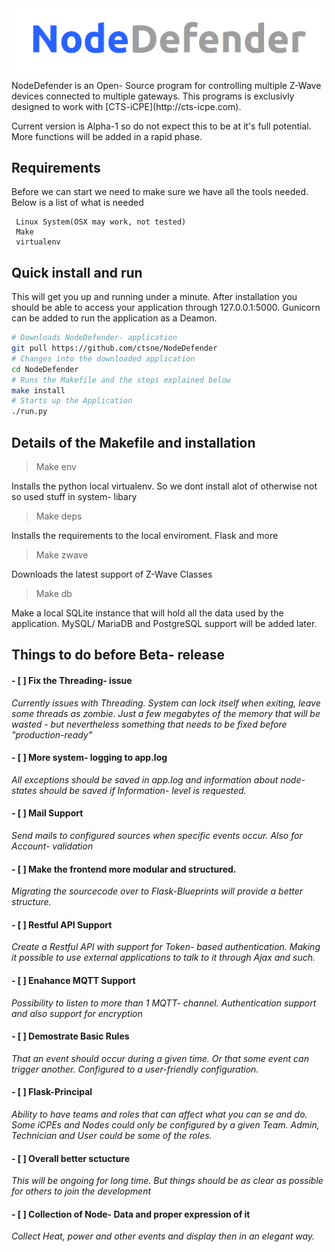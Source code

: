 <img src="logo.png">
NodeDefender is an Open- Source program for controlling multiple Z-Wave devices connected to multiple gateways.
This programs is exclusivly designed to work with [CTS-iCPE](http://cts-icpe.com). 

Current version is Alpha-1 so do not expect this to be at it's full potential. More functions will be added in a rapid phase.

## Requirements
Before we can start we need to make sure we have all the tools needed. Below is a list of what is needed
```
 Linux System(OSX may work, not tested)
 Make
 virtualenv
```
## Quick install and run
This will get you up and running under a minute. After installation you should be able to access your application through 127.0.0.1:5000. Gunicorn can be added to run the application as a Deamon.
```sh
# Downloads NodeDefender- application
git pull https://github.com/ctsne/NodeDefender
# Changes into the downloaded application
cd NodeDefender
# Runs the Makefile and the steps explained below
make install
# Starts up the Application
./run.py
```
## Details of the Makefile and installation

>  Make env

Installs the python local virtualenv. So we dont install alot of otherwise not so used stuff in system- libary

> Make deps

Installs the requirements to the local enviroment. Flask and more

> Make zwave

Downloads the latest support of Z-Wave Classes 

> Make db

Make a local SQLite instance that will hold all the data used by the application. MySQL/ MariaDB and PostgreSQL support will be added later.

## Things to do before Beta- release
#### - [ ] Fix the Threading- issue

*Currently issues with Threading. System can lock itself when exiting, leave some threads as zombie. Just a few megabytes of the memory that will be wasted - but nevertheless something that needs to be fixed before "production-ready"*

#### - [ ] More system- logging to app.log

*All exceptions should be saved in app.log and information about node- states should be saved if Information- level is requested.*

#### - [ ] Mail Support

*Send mails to configured sources when specific events occur. Also for Account- validation*

#### - [ ] Make the frontend more modular and structured.

*Migrating the sourcecode over to Flask-Blueprints will provide a better structure.*

#### - [ ] Restful API Support

*Create a Restful API with support for Token- based authentication. Making it possible to use external applications to talk to it through Ajax and such.*

#### - [ ] Enahance MQTT Support

*Possibility to listen to more than 1 MQTT- channel. Authentication support and also support for encryption*

#### - [ ] Demostrate Basic Rules

*That an event should occur during a given time. Or that some event can trigger another. Configured to a user-friendly configuration.*

#### - [ ] Flask-Principal

*Ability to have teams and roles that can affect what you can se and do. Some iCPEs and Nodes could only be configured by a given Team. Admin, Technician and User could be some of the roles.*

#### - [ ] Overall better sctucture
 
*This will be ongoing for long time. But things should be as clear as possible for others to join the development*

#### - [ ] Collection of Node- Data and proper expression of it

*Collect Heat, power and other events and display then in an elegant way.*
